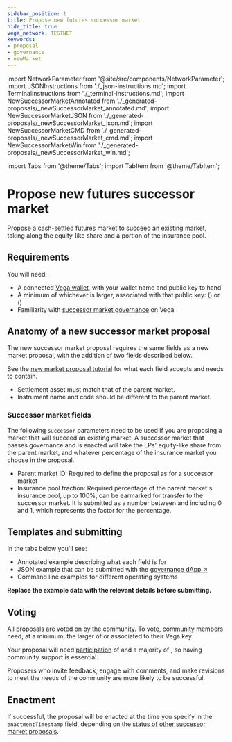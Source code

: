 ```yaml
---
sidebar_position: 1
title: Propose new futures successor market
hide_title: true
vega_network: TESTNET
keywords:
- proposal
- governance
- newMarket
---
```


import NetworkParameter from '@site/src/components/NetworkParameter';
import JSONInstructions from './_json-instructions.md';
import TerminalInstructions from './_terminal-instructions.md';
import NewSuccessorMarketAnnotated from './_generated-proposals/_newSuccessorMarket_annotated.md';
import NewSuccessorMarketJSON from './_generated-proposals/_newSuccessorMarket_json.md';
import NewSuccessorMarketCMD from './_generated-proposals/_newSuccessorMarket_cmd.md';
import NewSuccessorMarketWin from './_generated-proposals/_newSuccessorMarket_win.md';

import Tabs from '@theme/Tabs';
import TabItem from '@theme/TabItem';

# Propose new futures successor market

Propose a cash-settled futures market to succeed an existing market, taking along the equity-like share and a portion of the insurance pool.

## Requirements

You will need:
* A connected [Vega wallet](../../tools/vega-wallet/index.md), with your wallet name and public key to hand
* A minimum of whichever is larger, associated with that public key: <NetworkParameter frontMatter={frontMatter} param="governance.proposal.market.minProposerBalance" hideValue={true}/>   (<NetworkParameter frontMatter={frontMatter} param="governance.proposal.market.minProposerBalance" hideName={true} formatter="governanceToken" suffix="tokens"/>) or <NetworkParameter frontMatter={frontMatter} param="spam.protection.proposal.min.tokens" hideValue={true}/> (<NetworkParameter frontMatter={frontMatter} param="spam.protection.proposal.min.tokens" hideName={true} formatter="governanceToken"  formatter="governanceToken" suffix="tokens"/>)
* Familiarity with [successor market governance](../../concepts/governance.md#propose-a-successor-market) on Vega

## Anatomy of a new successor market proposal
The new successor market proposal requires the same fields as a new market proposal, with the addition of two fields described below. 

See the [new market proposal tutorial](new-market-proposal.md#anatomy-of-a-market-proposal) for what each field accepts and needs to contain.

* Settlement asset must match that of the parent market.
* Instrument name and code should be different to the parent market.

### Successor market fields
The following `successor` parameters need to be used if you are proposing a market that will succeed an existing market. A successor market that passes governance and is enacted will take the LPs' equity-like share from the parent market, and whatever percentage of the insurance market you choose in the proposal.

* Parent market ID: Required to define the proposal as for a successor market
* Insurance pool fraction: Required percentage of the parent market's insurance pool, up to 100%, can be earmarked for transfer to the successor market. It is submitted as a number between and including 0 and 1, which represents the factor for the percentage.

## Templates and submitting
In the tabs below you'll see:

* Annotated example describing what each field is for
* JSON example that can be submitted with the [governance dApp ↗](https://governance.fairground.wtf/proposals/propose/raw)
* Command line examples for different operating systems

**Replace the example data with the relevant details before submitting.**

<Tabs groupId="newSuccessorMarket">
  <TabItem value="annotated" label="Annotated example">
    <NewSuccessorMarketAnnotated />
  </TabItem>
  <TabItem value="json" label="Governance dApp (JSON)">
    <JSONInstructions />
    <NewSuccessorMarketJSON />
  </TabItem>
  <TabItem value="cmd" label="Command line (Linux / OSX)">
    <TerminalInstructions />
    <NewSuccessorMarketCMD />
  </TabItem>
  <TabItem value="win" label="Command line (Windows)">
    <TerminalInstructions />
    <NewSuccessorMarketWin />
  </TabItem>
</Tabs>

## Voting
All proposals are voted on by the community. To vote, community members need, at a minimum, the larger of <NetworkParameter frontMatter={frontMatter} param="governance.proposal.market.minVoterBalance" formatter="governanceToken" suffix="tokens" hideName={true} /> or <NetworkParameter frontMatter={frontMatter} formatter="governanceToken" param="spam.protection.voting.min.tokens" suffix="tokens" hideName={true} /> associated to their Vega key.

Your proposal will need [participation](../../concepts/governance.md#how-a-proposals-outcome-is-calculated) of <NetworkParameter frontMatter={frontMatter} param="governance.proposal.market.requiredParticipation" formatter="percent" hideName={true} /> and a majority of <NetworkParameter frontMatter={frontMatter} param="governance.proposal.market.requiredMajority" formatter="percent" hideName={true} />, so having community support is essential.

Proposers who invite feedback, engage with comments, and make revisions to meet the needs of the community are more likely to be successful.

## Enactment
If successful, the proposal will be enacted at the time you specify in the `enactmentTimestamp` field, depending on the [status of other successor market proposals](../../concepts/governance.md#proposal-outcome-successor-market).
